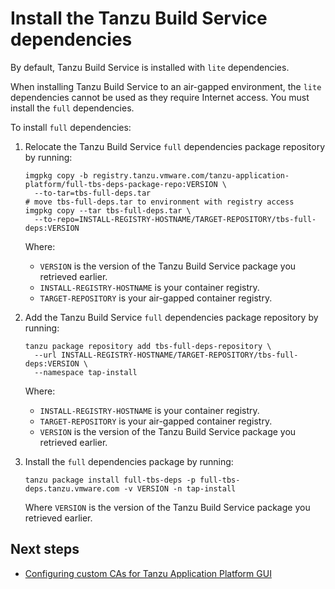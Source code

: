 # Install the Tanzu Build Service dependencies

By default, Tanzu Build Service is installed with `lite` dependencies.

When installing Tanzu Build Service to an air-gapped environment, the `lite` dependencies
cannot be used as they require Internet access.
You must install the `full` dependencies.

To install `full` dependencies:

1. Relocate the Tanzu Build Service `full` dependencies package repository by running:

    ```console
    imgpkg copy -b registry.tanzu.vmware.com/tanzu-application-platform/full-tbs-deps-package-repo:VERSION \
      --to-tar=tbs-full-deps.tar
    # move tbs-full-deps.tar to environment with registry access
    imgpkg copy --tar tbs-full-deps.tar \
      --to-repo=INSTALL-REGISTRY-HOSTNAME/TARGET-REPOSITORY/tbs-full-deps:VERSION
    ```

    Where:

    - `VERSION` is the version of the Tanzu Build Service package you retrieved earlier.
    - `INSTALL-REGISTRY-HOSTNAME` is your container registry.
    - `TARGET-REPOSITORY` is your air-gapped container registry.

1. Add the Tanzu Build Service `full` dependencies package repository by running:

    ```console
    tanzu package repository add tbs-full-deps-repository \
      --url INSTALL-REGISTRY-HOSTNAME/TARGET-REPOSITORY/tbs-full-deps:VERSION \
      --namespace tap-install
    ```

    Where:

    - `INSTALL-REGISTRY-HOSTNAME` is your container registry.
    - `TARGET-REPOSITORY` is your air-gapped container registry.
    - `VERSION` is the version of the Tanzu Build Service package you retrieved earlier.

1. Install the `full` dependencies package by running:

    ```console
    tanzu package install full-tbs-deps -p full-tbs-deps.tanzu.vmware.com -v VERSION -n tap-install
    ```

    Where `VERSION` is the version of the Tanzu Build Service package you retrieved earlier.
    
## <a id='next-steps'></a>Next steps

- [Configuring custom CAs for Tanzu Application Platform GUI](../tap-gui/non-standard-certs.md)
